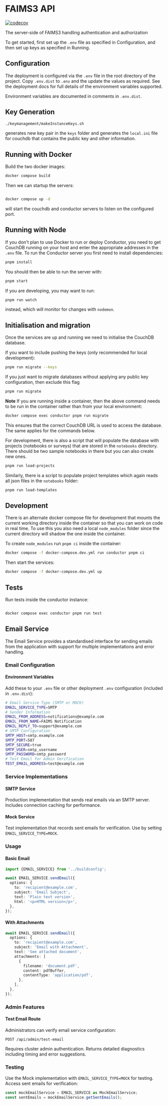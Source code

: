 # FAIMS3 API

[![codecov](https://codecov.io/gh/FAIMS/FAIMS3-conductor/branch/main/graph/badge.svg?token=CJ4U0H7AKA)](https://codecov.io/gh/FAIMS/FAIMS3-conductor)

The server-side of FAIMS3 handling authentication and authorization

To get started, first set up the `.env` file as specified in Configuration, and
then set up keys as specified in Running.

## Configuration

The deployment is configured via the `.env` file in the root directory
of the project. Copy `.env.dist` to `.env` and the update the values
as required. See the deployment docs for full details of the environment
variables supported.

Environment variables are documented in comments in `.env.dist`.

## Key Generation

```bash
./keymanagement/makeInstanceKeys.sh
```

generates new key pair in the `keys` folder and generates the `local.ini` file for couchdb
that contains the public key and other information.

## Running with Docker

Build the two docker images:

```bash
docker compose build
```

Then we can startup the servers:

```bash

docker compose up -d
```

will start the couchdb and conductor servers to listen on the configured port.

## Running with Node

If you don't plan to use Docker to run or deploy Conductor, you need to get CouchDB
running on your host and enter the appropriate addresses in the `.env` file.
To run the Conductor server you first need to install dependencies:

```bash
pnpm install
```

You should then be able to run the server with:

```bash
pnpm start
```

If you are developing, you may want to run:

```bash
pnpm run watch
```

instead, which will monitor for changes with `nodemon`.

## Initialisation and migration

Once the services are up and running we need to initialise the CouchDB
database.

If you want to include pushing the keys (only recommended for local development):

```bash
pnpm run migrate --keys
```

If you just want to migrate databases without applying any public key
configuration, then exclude this flag

```bash
pnpm run migrate
```

**Note** If you are running inside a container, then the above command needs to be
run in the container rather than from your local environment:

```bash
docker compose exec conductor pnpm run migrate
```

This ensures that the correct CouchDB URL is used to access the database. The same
applies for the commands below.

For development, there is also a script that will populate the database with projects (notebooks
or surveys) that are
stored in the `notebooks` directory. There should be two sample notebooks in
there but you can also create new ones.

```bash
pnpm run load-projects
```

Similarly, there is a script to populate project templates which again reads
all json files in the `notebooks` folder:

```bash
pnpm run load-templates
```

## Development

There is an alternate docker compose file for development that mounts the
current working directory inside the container so that you can work on
code in real time. To use this you also need a local `node_modules` folder
since the current directory will shadow the one inside the container.

To create `node_modules` run `pnpm ci` inside the container:

```bash
docker compose -f docker-compose.dev.yml run conductor pnpm ci
```

Then start the services:

```bash
docker compose -f docker-compose.dev.yml up
```

## Tests

Run tests inside the conductor instance:

```bash

docker compose exec conductor pnpm run test
```

## Email Service

The Email Service provides a standardised interface for sending emails from the application with support for multiple implementations and error handling.

### Email Configuration

#### Environment Variables

Add these to your `.env` file or other deployment `.env` configuration (included in `.env.dist`):

```bash
# Email Service Type (SMTP or MOCK)
EMAIL_SERVICE_TYPE=SMTP
# Sender Information
EMAIL_FROM_ADDRESS=notifications@example.com
EMAIL_FROM_NAME=FAIMS Notification
EMAIL_REPLY_TO=support@example.com
# SMTP Configuration
SMTP_HOST=smtp.example.com
SMTP_PORT=587
SMTP_SECURE=true
SMTP_USER=smtp_username
SMTP_PASSWORD=smtp_password
# Test Email for Admin Verification
TEST_EMAIL_ADDRESS=test@example.com
```

### Service Implementations

#### SMTP Service

Production implementation that sends real emails via an SMTP server. Includes connection caching for performance.

#### Mock Service

Test implementation that records sent emails for verification. Use by setting `EMAIL_SERVICE_TYPE=MOCK`.

### Usage

#### Basic Email

```typescript
import {EMAIL_SERVICE} from '../buildconfig';

await EMAIL_SERVICE.sendEmail({
  options: {
    to: 'recipient@example.com',
    subject: 'Email Subject',
    text: 'Plain text version',
    html: '<p>HTML version</p>',
  },
});
```

#### With Attachments

```typescript
await EMAIL_SERVICE.sendEmail({
  options: {
    to: 'recipient@example.com',
    subject: 'Email with Attachment',
    text: 'See attached document',
    attachments: [
      {
        filename: 'document.pdf',
        content: pdfBuffer,
        contentType: 'application/pdf',
      },
    ],
  },
});
```

### Admin Features

#### Test Email Route

Administrators can verify email service configuration:

```HTTP
POST /api/admin/test-email
```

Requires cluster admin authentication. Returns detailed diagnostics including timing and error suggestions.

### Testing

Use the Mock implementation with `EMAIL_SERVICE_TYPE=MOCK` for testing. Access sent emails for verification:

```typescript
const mockEmailService = EMAIL_SERVICE as MockEmailService;
const sentEmails = mockEmailService.getSentEmails();
```

